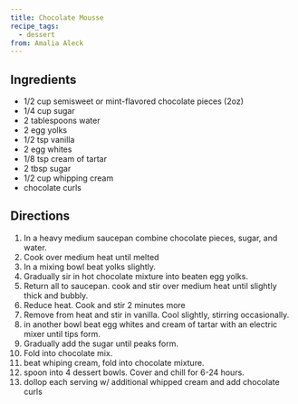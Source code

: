 ```yaml
---
title: Chocolate Mousse
recipe_tags:
  - dessert
from: Amalia Aleck
---
```



## Ingredients

-   1/2 cup semisweet or mint-flavored chocolate pieces (2oz) 
-   1/4 cup sugar
-   2 tablespoons water
-   2 egg yolks
-   1/2 tsp vanilla
-   2 egg whites
-   1/8 tsp cream of tartar
-   2 tbsp sugar
-   1/2 cup whipping cream
-   chocolate curls

## Directions

1.  In a heavy medium saucepan combine chocolate pieces, sugar, and water.
2.  Cook over medium heat until melted
3.  In a mixing bowl beat yolks slightly.
4.  Gradually sir in hot chocolate mixture into beaten egg yolks.
5.  Return all to saucepan. cook and stir over medium heat until slightly thick and bubbly.
6.  Reduce heat. Cook and stir 2 minutes more
7.  Remove from heat and stir in vanilla. Cool slightly, stirring occasionally.
8.  in another bowl beat egg whites and cream of tartar with an electric mixer until tips form.
9.  Gradually add the sugar until peaks form.
10. Fold into chocolate mix.
11. beat whiping cream, fold into chocolate mixture.
12. spoon into 4 dessert bowls. Cover and chill for 6-24 hours.
13. dollop each serving w/ additional whipped cream and add chocolate curls
